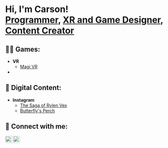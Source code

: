 <h1>Hi, I'm Carson! <br/><a href="https://github.com/CarsonCrawford37">Programmer</a>, <a href="https://www.linkedin.com/in/carson-crawford/">XR and Game Designer</a>, <a href="https://www.instagram.com/codebycarson/">Content Creator</a></h1>

<h2>👨‍💻 Games:</h2>

- <b>VR</b>
  - [Magi VR](https://github.com/CarsonCrawford37/Magi)
- 

<h2>📱 Digital Content:</h2>

- <b>Instagram</b>
  - [The Saga of Rylen Vex](https://www.instagram.com/p/CuFvHeJJzkB/?img_index=2)
  - [Butterfly's Perch](https://www.instagram.com/p/C2N-ZqGPuI4/)

<h2> 🤳 Connect with me:</h2>

[<img align="left" alt="CarsonCrawford | LinkedIn" width="22px" src="https://cdn.jsdelivr.net/npm/simple-icons@v3/icons/linkedin.svg" />][linkedin]
[<img align="left" alt="CarsonCrawford | Instagram" width="22px" src="https://cdn.jsdelivr.net/npm/simple-icons@v3/icons/instagram.svg" />][instagram]

[instagram]: https://www.instagram.com/codebycarson/
[linkedin]: https://www.linkedin.com/in/carson-crawford/
